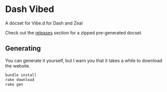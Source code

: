 # Dash Vibed

A docset for Vibe.d for Dash and Zeal

Check out the [releases](https://github.com/trishume/d-vibed-docset/releases) section for a zipped pre-generated docset.

## Generating

You can generate it yourself, but I warn you that it takes a while to download the website.
```sh
bundle install
rake download
rake gen
```
